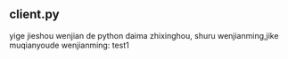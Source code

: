 ## client.py
yige jieshou wenjian de python daima
zhixinghou, shuru wenjianming,jike
muqianyoude wenjianming:
test1
